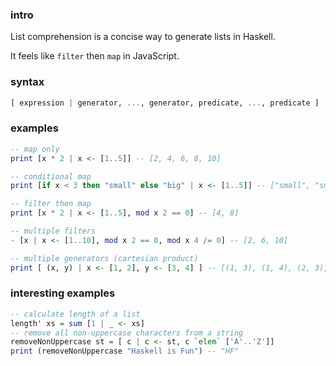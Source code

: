 ### intro

List comprehension is a concise way to generate lists in Haskell.

It feels like `filter` then `map` in JavaScript.

### syntax

```haskell
[ expression | generator, ..., generator, predicate, ..., predicate ]
```

### examples

```haskell
-- map only
print [x * 2 | x <- [1..5]] -- [2, 4, 6, 8, 10]

-- conditional map
print [if x < 3 then "small" else "big" | x <- [1..5]] -- ["small", "small", "big", "big", "big"]

-- filter then map
print [x * 2 | x <- [1..5], mod x 2 == 0] -- [4, 8]

-- multiple filters
- [x | x <- [1..10], mod x 2 == 0, mod x 4 /= 0] -- [2, 6, 10]

-- multiple generators (cartesian product)
print [ (x, y) | x <- [1, 2], y <- [3, 4] ] -- [(1, 3), (1, 4), (2, 3), (2, 4)]
```

### interesting examples

```haskell
-- calculate length of a list
length' xs = sum [1 | _ <- xs]
-- remove all non-uppercase characters from a string
removeNonUppercase st = [ c | c <- st, c `elem` ['A'..'Z']]
print (removeNonUppercase "Haskell is Fun") -- "HF"
```
